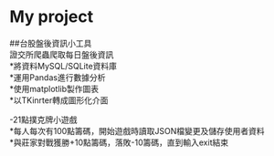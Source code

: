 # My project

##台股盤後資訊小工具  
    證交所爬蟲爬取每日盤後資訊  
*將資料MySQL/SQLite資料庫  
*運用Pandas進行數據分析  
*使用matplotlib製作圖表  
*以TKinrter轉成圖形化介面  

-21點撲克牌小遊戲  
*每人每次有100點籌碼，開始遊戲時讀取JSON檔變更及儲存使用者資料  
*與莊家對戰獲勝+10點籌碼，落敗-10籌碼，直到輸入exit結束  

